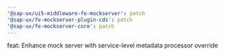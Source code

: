 ```yaml
---
'@sap-ux/ui5-middleware-fe-mockserver': patch
'@sap-ux/fe-mockserver-plugin-cds': patch
'@sap-ux/fe-mockserver-core': patch
---
```


feat: Enhance mock server with service-level metadata processor override
